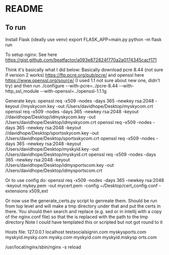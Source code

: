 # README

## To run
Install Flask (ideally use venv)
export FLASK_APP=main.py
python -m flask run

To setup nginx: 
See here https://gist.github.com/beatfactor/a093e872824f770a2a0174345cacf171

Think it's basically what I did below:
Basically download pcre 8.44 (not sure if version 2 works) https://ftp.pcre.org/pub/pcre/
and openssl here https://www.openssl.org/source/ (I used 1.1 not sure about new one, didn't try)
and then run
./configure --with-pcre=../pcre-8.44 --with-http_ssl_module --with-openssl=../openssl-1.1.1g


Generate keys:
openssl req -x509 -nodes -days 365 -newkey rsa:2048 -keyout /<base>/myskycom.key -out /Users/davidhope/Desktop/myskycom.crt
openssl req -x509 -nodes -days 365 -newkey rsa:2048 -keyout /<base>/davidhope/Desktop/idmyskycom.key -out /Users/davidhope/Desktop/idmyskycom.crt
openssl req -x509 -nodes -days 365 -newkey rsa:2048 -keyout /<base>/davidhope/Desktop/sportsskycom.key -out /Users/davidhope/Desktop/sportsskycom.crt
openssl req -x509 -nodes -days 365 -newkey rsa:2048 -keyout /Users/davidhope/Desktop/myskyid.key -out /Users/davidhope/Desktop/myskyid.crt 
openssl req -x509 -nodes -days 365 -newkey rsa:2048 -keyout /Users/davidhope/Desktop/idmysportscom.key -out /Users/davidhope/Desktop/idmysportscom.crt

Or to use config do:
openssl req -x509 -nodes -days 365 -newkey rsa:2048 -keyout mykey.pem -out mycert.pem -config ~/Desktop/cert_config.conf -extensions x509_ext

Or now use the generate_certs.py script to genreate them. Should be run from top level and will make a tmp directory under that and put the certs in there.
You should then search and replace (e.g. sed or in intellij with a copy of the nginx.conf file) so that the  <mypath> is replaced with the path to the tmp directory
Note I could have templated this or scripted but not got round to it 

Hosts file:
127.0.0.1       localhost testsocialsignin.com myskysports.com myskyid.mysky.com mysky.com myskyid.com myskyid.mskysp
orts.com


/usr/local/nginx/sbin/nginx -s reload